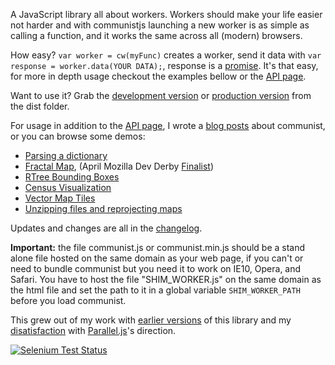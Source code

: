 A JavaScript library all about workers. Workers should make your life easier not 
harder and with communistjs launching a new worker is as simple as calling a 
function, and it works the same across all (modern) browsers.

How easy? `var worker = cw(myFunc)` creates a worker, send it data with 
`var response = worker.data(YOUR DATA);`, response is a
[promise](http://blogs.msdn.com/b/ie/archive/2011/09/11/asynchronous-programming-in-javascript-with-promises.aspx).
It's that easy, for more in depth usage checkout the examples bellow or the 
<a class='navLink' id='API' href='API.md'>API page</a>.

Want to use it? Grab the 
[development version](https://raw.github.com/calvinmetcalf/communist/master/dist/communist.js)
or [production version](https://raw.github.com/calvinmetcalf/communist/master/dist/communist.min.js) from the dist folder. 

For usage in addition to the <a class='navLink' id='API' href='API.md'>API page</a>,
I wrote a [blog posts](http://cwmma.tumblr.com/post/54338607071/making-web-workers-with-communistjs)
about communist, or you can browse some demos:

- [Parsing a dictionary](http://communistjs.com/website/dict/)
- [Fractal Map](http://communistjs.com/website/leaflet-fractal/), (April Mozilla Dev Derby [Finalist](https://hacks.mozilla.org/2013/06/announcing-the-winners-of-the-april-2013-dev-derby/))
- [RTree Bounding Boxes](http://leaflet-extras.github.io/RTree/examples/worker.html)
- [Census Visualization](http://data-otp.rhcloud.com/)
- [Vector Map Tiles](http://calvinmetcalf.github.io/vector-layers/)
- [Unzipping files and reprojecting maps](http://calvinmetcalf.github.io/shapefile-js/proj.html)

Updates and changes are all in the <a class='navLink' id='CHANGELOG' href='CHANGELOG.md'>changelog</a>.

__Important:__ the file communist.js or communist.min.js should be a stand alone file hosted on the same domain as your web page, if you can't or need to bundle communist but you need it to work on IE10, Opera, and Safari. You have to host the file "SHIM_WORKER.js" on the same domain as the html file 
and set the path to it in a global variable `SHIM_WORKER_PATH` before you load communist.

This grew out of my work with [earlier versions](https://github.com/calvinmetcalf/communist/tree/6e920be75ab3ed9b2a36d24dd184a9945f6b4000) of this library and my [disatisfaction](https://gist.github.com/calvinmetcalf/6050205) with [Parallel.js](https://github.com/adambom/parallel.js)'s direction.

[![Selenium Test Status](https://saucelabs.com/browser-matrix/calvinmetcalf.svg)](https://saucelabs.com/u/calvinmetcalf)
